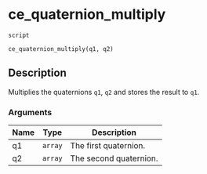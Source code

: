# ce_quaternion_multiply
`script`
```gml
ce_quaternion_multiply(q1, q2)
```

## Description
Multiplies the quaternions `q1`, `q2` and stores the result to `q1`.

### Arguments
| Name | Type | Description |
| ---- | ---- | ----------- |
| q1 | `array` | The first quaternion. |
| q2 | `array` | The second quaternion. |